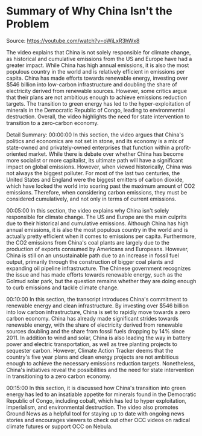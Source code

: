 # Summary of Why China Isn't the Problem

Source: https://youtube.com/watch?v=oWjLxR3hWx8

The video explains that China is not solely responsible for climate change, as historical and cumulative emissions from the US and Europe have had a greater impact. While China has high annual emissions, it is also the most populous country in the world and is relatively efficient in emissions per capita. China has made efforts towards renewable energy, investing over $546 billion into low-carbon infrastructure and doubling the share of electricity derived from renewable sources. However, some critics argue that their plans are not ambitious enough to achieve emissions reduction targets. The transition to green energy has led to the hyper-exploitation of minerals in the Democratic Republic of Congo, leading to environmental destruction. Overall, the video highlights the need for state intervention to transition to a zero-carbon economy.

Detail Summary: 
00:00:00
In this section, the video argues that China's politics and economics are not set in stone, and its economy is a mix of state-owned and privately-owned enterprises that function within a profit-oriented market. While there is debate over whether China has become more socialist or more capitalist, its ultimate path will have a significant impact on global emissions. However, when viewed historically, China was not always the biggest polluter. For most of the last two centuries, the United States and England were the biggest emitters of carbon dioxide, which have locked the world into soaring past the maximum amount of CO2 emissions. Therefore, when considering carbon emissions, they must be considered cumulatively, and not only in terms of current emissions.

00:05:00
In this section, the video explains why China isn't solely responsible for climate change. The US and Europe are the main culprits due to their historical and cumulative emissions. Although China has high annual emissions, it is also the most populous country in the world and is actually pretty efficient when it comes to emissions per capita. Furthermore, the CO2 emissions from China's coal plants are largely due to the production of exports consumed by Americans and Europeans. However, China is still on an unsustainable path due to an increase in fossil fuel output, primarily through the construction of bigger coal plants and expanding oil pipeline infrastructure. The Chinese government recognizes the issue and has made efforts towards renewable energy, such as the Golmud solar park, but the question remains whether they are doing enough to curb emissions and tackle climate change.

00:10:00
In this section, the transcript introduces China's commitment to renewable energy and clean infrastructure. By investing over $546 billion into low carbon infrastructure, China is set to rapidly move towards a zero carbon economy. China has already made significant strides towards renewable energy, with the share of electricity derived from renewable sources doubling and the share from fossil fuels dropping by 14% since 2011. In addition to wind and solar, China is also leading the way in battery power and electric transportation, as well as tree planting projects to sequester carbon. However, Climate Action Tracker deems that the country's five year plans and clean energy projects are not ambitious enough to achieve the necessary emissions reduction targets. Nonetheless, China's initiatives reveal the possibilities and the need for state intervention in transitioning to a zero carbon economy.

00:15:00
In this section, it is discussed how China's transition into green energy has led to an insatiable appetite for minerals found in the Democratic Republic of Congo, including cobalt, which has led to hyper exploitation, imperialism, and environmental destruction. The video also promotes Ground News as a helpful tool for staying up to date with ongoing news stories and encourages viewers to check out other OCC videos on radical climate futures or support OCC on Nebula.

